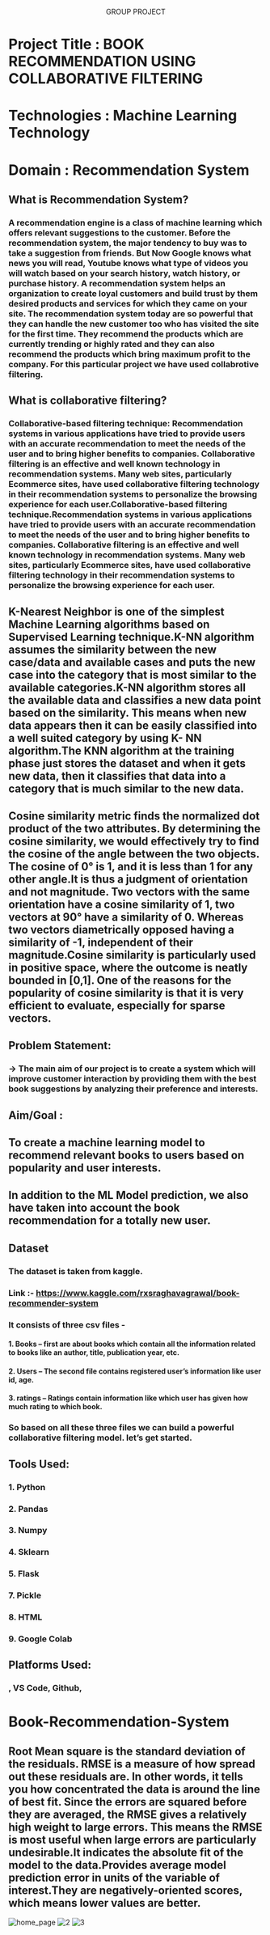 <p align="center" >
    GROUP PROJECT
  </p>

# Project Title : BOOK RECOMMENDATION USING COLLABORATIVE FILTERING
# Technologies : Machine Learning Technology
# Domain : Recommendation System


## What is Recommendation System?
### A recommendation engine is a class of machine learning which offers relevant suggestions to the customer.  Before the recommendation system, the major tendency to buy was to take a suggestion from friends. But Now Google knows what news you will read, Youtube knows what type of videos you will watch based on your search history, watch history, or purchase history. A recommendation system helps an organization to create loyal customers and build trust by them desired products and services for which they came on your site. The recommendation system today are so powerful that they can handle the new customer too who has visited the site for the first time. They recommend the products which are currently trending or highly rated and they can also recommend the products which bring maximum profit to the company. For this particular project we have used collabrotive filtering.

## What is collaborative filtering?

### Collaborative-based filtering technique: Recommendation systems in various applications have tried to provide users with an accurate recommendation to meet the needs of the user and to bring higher benefits to companies. Collaborative filtering is an effective and well known technology in recommendation systems. Many web sites, particularly Ecommerce sites, have used collaborative filtering technology in their recommendation systems to personalize the browsing experience for each user.Collaborative-based filtering technique.Recommendation systems in various applications have tried to provide users with an accurate recommendation to meet the needs of the user and to bring higher benefits to companies. Collaborative filtering is an effective and well known technology in recommendation systems. Many web sites, particularly Ecommerce sites, have used collaborative filtering technology in their recommendation systems to personalize the browsing experience for each user.


## K-Nearest Neighbor is one of the simplest Machine Learning algorithms based on Supervised Learning technique.K-NN algorithm assumes the similarity between the new case/data and available cases and puts the new case into the category that is most similar to the available categories.K-NN algorithm stores all the available data and classifies a new data point based on the similarity. This means when new data appears then it can be easily classified into a well suited category by using K- NN algorithm.The KNN algorithm at the training phase just stores the dataset and when it gets new data, then it classifies that data into a category that is much similar to the new data.

## Cosine similarity metric finds the normalized dot product of the two attributes. By determining the cosine similarity, we would effectively try to find the cosine of the angle between the two objects. The cosine of 0° is 1, and it is less than 1 for any other angle.It is thus a judgment of orientation and not magnitude. Two vectors with the same orientation have a cosine similarity of 1, two vectors at 90° have a similarity of 0. Whereas two vectors diametrically opposed having a similarity of -1, independent of their magnitude.Cosine similarity is particularly used in positive space, where the outcome is neatly bounded in [0,1]. One of the reasons for the popularity of cosine similarity is that it is very efficient to evaluate, especially for sparse vectors.




## Problem Statement:
### -> The main aim of our project is to create a system which will improve customer interaction by providing them with the best book suggestions by analyzing their preference and interests.


## Aim/Goal :
## To create a machine learning model to recommend relevant books to users based on popularity and user interests.
## In addition to the ML Model prediction, we also have taken into account the book recommendation for a totally new user.



## Dataset
### The dataset is taken from kaggle.
### Link :- https://www.kaggle.com/rxsraghavagrawal/book-recommender-system
### It consists of three csv files -
#### 1. Books – first are about books which contain all the information related to books like an author, title, publication year, etc.
#### 2. Users – The second file contains registered user’s information like user id, age.
#### 3. ratings –  Ratings contain information like which user has given how much rating to which book.
### So based on all these three files we can build a powerful collaborative filtering model. let’s get started.



## Tools Used:
### 1. Python 
### 2. Pandas
### 3. Numpy
### 4. Sklearn
### 5. Flask
### 7. Pickle
### 8. HTML
### 9. Google Colab




## Platforms Used:
### , VS Code, Github, 


# Book-Recommendation-System

## Root Mean square is the standard deviation of the residuals. RMSE is a measure of how spread out these residuals are. In other words, it tells you how concentrated the data is around the line of best fit. Since the errors are squared before they are averaged, the RMSE gives a relatively high weight to large errors. This means the RMSE is most useful when large errors are particularly undesirable.It indicates the absolute fit of the model to the data.Provides average model prediction error in units of the variable of interest.They are negatively-oriented scores, which means lower values are better.
![home_page](https://user-images.githubusercontent.com/72509081/199665051-5e2e536a-79ec-41b3-8b36-7880ee90d75f.png)
![2](https://user-images.githubusercontent.com/72509081/199665001-48f377b5-bf77-48a9-b6f4-14a93fe8c7d7.png)
![3](https://user-images.githubusercontent.com/72509081/199665024-be531ef3-dd40-4c2c-9ce3-79439307e635.png)

##
